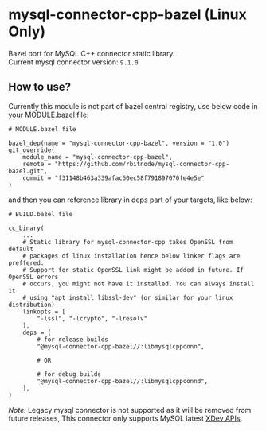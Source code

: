 # mysql-connector-cpp-bazel (Linux Only)

Bazel port for MySQL C++ connector static library.<br>
Current mysql connector version: `9.1.0`

## How to use?

Currently this module is not part of bazel central registry, use below code in your MODULE.bazel file:

```
# MODULE.bazel file

bazel_dep(name = "mysql-connector-cpp-bazel", version = "1.0")
git_override(
    module_name = "mysql-connector-cpp-bazel",
    remote = "https://github.com/rbitnode/mysql-connector-cpp-bazel.git",
    commit = "f31148b463a339afac60ec58f791897070fe4e5e"
)
```
and then you can reference library in deps part of your targets, like below:
```
# BUILD.bazel file

cc_binary(
    ...
    # Static library for mysql-connector-cpp takes OpenSSL from default
    # packages of linux installation hence below linker flags are preffered.
    # Support for static OpenSSL link might be added in future. If OpenSSL errors
    # occurs, you might not have it installed. You can always install it
    # using "apt install libssl-dev" (or similar for your linux distribution)
    linkopts = [
        "-lssl", "-lcrypto", "-lresolv"
    ],
    deps = [
        # for release builds
        "@mysql-connector-cpp-bazel//:libmysqlcppconn",

        # OR

        # for debug builds
        "@mysql-connector-cpp-bazel//:libmysqlcppconnd",
    ],
)
```


*Note:* Legacy mysql connector is not supported as it will be removed from future releases, This connector only supports MySQL latest [XDev APIs](https://dev.mysql.com/doc/x-devapi-userguide/en/).
